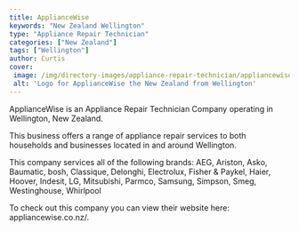 ```yaml
---
title: ApplianceWise
keywords: "New Zealand Wellington"
type: "Appliance Repair Technician"
categories: ["New Zealand"]
tags: ["Wellington"]
author: Curtis
cover: 
 image: /img/directory-images/appliance-repair-technician/appliancewise.webp
 alt: 'Logo for ApplianceWise the New Zealand from Wellington'
---
```


ApplianceWise is an Appliance Repair Technician Company operating in Wellington, New Zealand.

This business offers a range of appliance repair services to both households and businesses located in and around Wellington.

This company services all of the following brands: AEG, Ariston, Asko, Baumatic, bosh, Classique, Delonghi, Electrolux, Fisher & Paykel, Haier, Hoover, Indesit, LG, Mitsubishi, Parmco, Samsung, Simpson, Smeg, Westinghouse, Whirlpool

To check out this company you can view their website here: appliancewise.co.nz/.
